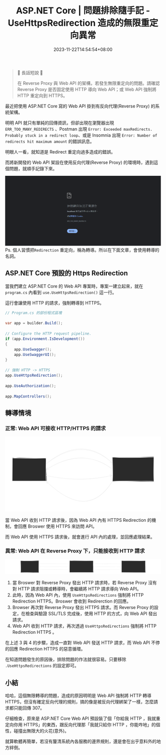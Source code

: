 ﻿---
title: ASP.NET Core | 問題排除隨手記 - UseHttpsRedirection 造成的無限重定向異常
description: 排除 ASP.NET Core 無限重定向的問題。因系統架構限制 Web API 只能透過反向代理 (Reverse Proxy) 訪問，而反向代理使用 HTTP 訪問 Web API，但因為 Web API 中，使用 UseHttpsRedirection 強制重定向到 HTTPS。最終造成重定向次數過多的情形。
date: 2023-11-22T14:54:54+08:00
lastmod: 2023-11-27T23:32:55+08:00
tags:
  - ASP.NET
categories:
  - 開發雜談
  - 軟體開發
keywords:
  - ASP.NET Core
  - UseHttpsRedirection
  - "307"
  - ERR_TOO_MANY_REDIRECTS
  - 重定向
slug: use-https-redirection-cause-infinite-redirection
---

> 🔖 長話短說 🔖
> 
> 在 Reverse Proxy 與 Web API 的架構，若發生無限重定向的問題。請確認 Reverse Proxy 是否固定使用 HTTP 導向 Web API；或 Web API 強制將 HTTP 重定向到 HTTPS。

最近把使用 ASP.NET Core 寫的 Web API 掛到有反向代理(Reverse Proxy) 的系統架構。

明明 API 就只有單純的回傳資訊，但卻出現在瀏覽器出現 `ERR_TOO_MANY_REDIRECTS` 、Postman 出現 `Error: Exceeded maxRedirects. Probably stuck in a redirect loop`、或是 Insomnia 出現 `Error: Number of redirects hit maximum amount` 的錯誤訊息。

明眼人一看，就知道是 Redirect 重定向過多造成的錯誤。

而將新開發的 Web API 架設在使用反向代理(Reverse Proxy) 的環境時，遇到這個問題，就順手記錄下來。

<!--more-->

![Broswer 錯誤畫面](./images/broswer-display-ERR_TOO_MANY_REDIRECTS.png)
Ps. 個人習慣把`Redirection` 重定向，稱為轉導。所以在下面文章，會使用轉導的名詞。

## ASP.NET Core 預設的 Https Redirection

當我們建立 ASP.NET Core 的 Web API 專案時，專案一建立起來，就在 `program.cs` 內看到 `use.UseHttpsRedirection()` 這一行。

這行會讓使用 HTTP 的請求，強制轉導到 HTTPS。

```c#
// Program.cs 的部份程式區塊

var app = builder.Build();

// Configure the HTTP request pipeline.
if (app.Environment.IsDevelopment())
{
    app.UseSwagger();
    app.UseSwaggerUI();
}

// 強制 HTTP -> HTTPS
app.UseHttpsRedirection();

app.UseAuthorization();

app.MapControllers();
```

## 轉導情境

### 正常: Web API 可接收 HTTP/HTTPS 的請求

![Web API 正常由 HTTP 轉導到 HTTPS](./images/webapi-redirection-https.svg)

當 Web API 收到 HTTP 請求後，因為 Web API 內有 HTTPS Redirection 的機制，會回應 Broswer 使用 HTTPS 來訪問 API。

而 Web API 使用 HTTPS 請求後，就會進行 API 內的處理，並回應處理結果。

### 異常: Web API 在 Reverse Proxy 下，只能接收到 HTTP 請求

![Reverse Proxy 使用 HTTP 將請求導向 Web API ](./images/https-redirection-in-reverse-proxy-fail.svg)

1. 當 Broswer 對 Reverse Proxy 發出 HTTP 請求時，若 Reverse Proxy 沒有對 HTTP 請求阻擋或轉導時，會繼續將 HTTP 請求導向 Web API。
2. 此時，因為 Web API 內，使用 `UseHttpsRedirections` 強制將 HTTP Redirection HTTPS。Broswer 會收到 Redirerction 的回應。
3. Browser 再次對 Reverse Proxy 發出 HTTPS 請求。而 Reverse Proxy 的設定，在檢查與驗證 SSL/TLS 完成後，使用 HTTP 的方式，向 Web API 發出請求。
4. Web API 收到 HTTP 請求，再次透過 `UseHttpsRedirections` 強制將 HTTP Redirection HTTPS 。

在上述 3 與 4 的步驟，造成一直對 Web API 發送 HTTP 請求，而 Web API 不停的回應 Redirection HTTPS 的惡意循環。

在知道問題發生的原因後，排除問題的作法就很容易。只要移除 `.UseHttpsRedirections` 的設定即可。

## 小結

哈哈，這個無限轉導的問題，造成的原因明明是 Web API 強制將 HTTP 轉導 HTTPS，但沒有確定反向代理的規則，搞的像是被反向代理綁架了一樣，怎麼請求都只能回傳 307。

仔細檢查，原來是 ASP.NET Core Web API 預設裝了個「你給我 HTTP ，我就重定向你用 HTTPS」的東西，跟反向代理那「我就只給你 HTTP ，你能咋地」的個性，碰撞出無限大的火花(意外)。

就算軟體再簡單，若沒有釐清系統內各服務的邊界規則，還是會在出乎意料外的地方絆倒。

